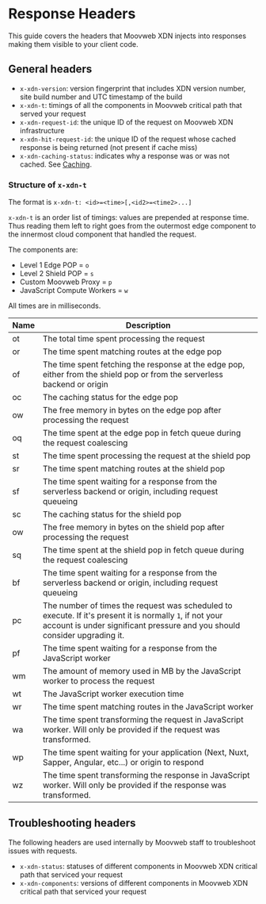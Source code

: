 # Response Headers

This guide covers the headers that Moovweb XDN injects into responses making them visible to your client code.

## General headers

- `x-xdn-version`: version fingerprint that includes XDN version number, site build number and UTC timestamp of the build
- `x-xdn-t`: timings of all the components in Moovweb critical path that served your request
- `x-xdn-request-id`: the unique ID of the request on Moovweb XDN infrastructure
- `x-xdn-hit-request-id`: the unique ID of the request whose cached response is being returned (not present if cache miss)
- `x-xdn-caching-status`: indicates why a response was or was not cached. See [Caching](/guides/caching#section_why_is_my_response_not_being_cached_).

### Structure of `x-xdn-t`

The format is `x-xdn-t: <id>=<time>[,<id2>=<time2>...]`

`x-xdn-t` is an order list of timings: values are prepended at response time. Thus reading them left to right goes from the outermost edge component to the innermost cloud component that handled the request.

The components are:

- Level 1 Edge POP = `o`
- Level 2 Shield POP = `s`
- Custom Moovweb Proxy = `p`
- JavaScript Compute Workers = `w`

All times are in milliseconds.

|Name|Description|
|----|-----------|
|ot|The total time spent processing the request|
|or|The time spent matching routes at the edge pop|
|of|The time spent fetching the response at the edge pop, either from the shield pop or from the serverless backend or origin|
|oc|The caching status for the edge pop|
|ow|The free memory in bytes on the edge pop after processing the request|
|oq|The time spent at the edge pop in fetch queue during the request coalescing|
|st|The time spent processing the request at the shield pop|
|sr|The time spent matching routes at the shield pop|
|sf|The time spent waiting for a response from the serverless backend or origin, including request queueing|
|sc|The caching status for the shield pop|
|ow|The free memory in bytes on the shield pop after processing the request|
|sq|The time spent at the shield pop in fetch queue during the request coalescing|
|bf|The time spent waiting for a response from the serverless backend or origin, including request queueing|
|pc|The number of times the request was scheduled to execute. If it's present it is normally `1`, if not your account is under significant pressure and you should consider upgrading it.|
|pf|The time spent waiting for a response from the JavaScript worker|
|wm|The amount of memory used in MB by the JavaScript worker to process the request| 
|wt|The JavaScript worker execution time| 
|wr|The time spent matching routes in the JavaScript worker| 
|wa|The time spent transforming the request in JavaScript worker. Will only be provided if the request was transformed.| 
|wp|The time spent waiting for your application (Next, Nuxt, Sapper, Angular, etc...) or origin to respond| 
|wz|The time spent transforming the response in JavaScript worker. Will only be provided if the response was transformed.| 

## Troubleshooting headers

The following headers are used internally by Moovweb staff to troubleshoot issues with requests.

- `x-xdn-status`: statuses of different components in Moovweb XDN critical path that serviced your request
- `x-xdn-components`: versions of different components in Moovweb XDN critical path that serviced your request
